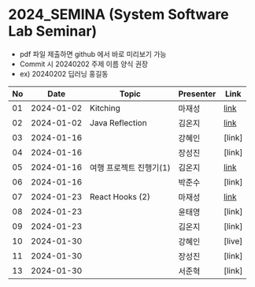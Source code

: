 # 2024_SEMINA (System Software Lab Seminar)
- pdf 파일 제출하면 github 에서 바로 미리보기 가능
- Commit 시 20240202 주제 이름 양식 권장
- ex) 20240202 딥러닝 홍길동

| No |Date|               Topic               |  Presenter  |    Link   |
|----|----------------|------------------------------------|-------------|-----------|
| 01 |2024-01-02|Kitching|마재성|[link](https://github.com/KITSSL/2024_SEMINA/blob/main/1%EC%9B%94/Kitching.pptx)|
| 02 |2024-01-02|Java Reflection|김온지|[link](./1월/Java%20Reflection.pdf)|
| 03 |2024-01-16| |강혜인|[link]|
| 04 |2024-01-16| |장성진|[link]|
| 05 |2024-01-16|여행 프로젝트 진행기(1)|김온지|[link](./1월/travel%20project%201.pdf)|
| 06 |2024-01-16| |박준수|[link]|
| 07 |2024-01-23|React Hooks (2)|마재성|[link](https://github.com/KITSSL/2024_SEMINA/commit/e9c0df36c5c017e1bf30e86136401e22001ca870)|
| 08 |2024-01-23| |윤태영|[link]|
| 09 |2024-01-23| |김온지|[link]|
| 10 |2024-01-30| |강혜인|[live]|
| 11 |2024-01-30| |장성진|[link]|
| 13 |2024-01-30| |서준혁|[link]|
